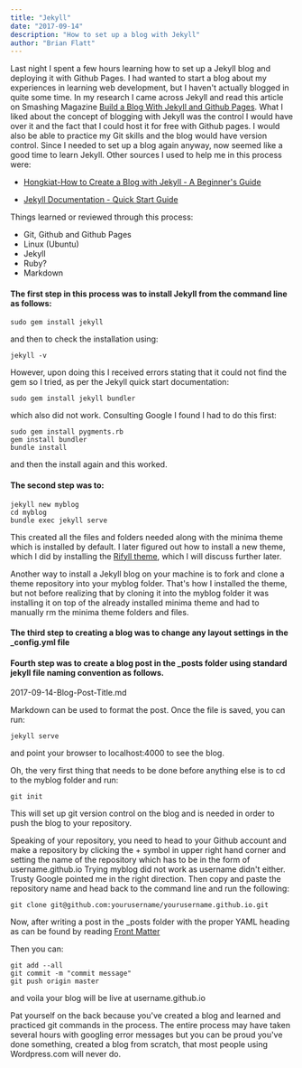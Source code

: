 ```yaml
---
title: "Jekyll"
date: "2017-09-14"
description: "How to set up a blog with Jekyll"
author: "Brian Flatt"
---
```


Last night I spent a few hours learning how to set up a Jekyll blog and deploying it with Github Pages. I had wanted to start a blog about my experiences in learning web development, but I haven't actually blogged in quite some time. In my research <!--more--> I came across Jekyll and read this article on Smashing Magazine [Build a Blog With Jekyll and Github Pages](https://www.smashingmagazine.com/2014/08/build-blog-jekyll-github-pages/). What I liked about the concept of blogging with Jekyll was the control I would have over it and the fact that I could host it for free with Github pages. I would also be able to practice my Git skills and the blog would have version control. Since I needed to set up a blog again anyway, now seemed like a good time to learn Jekyll. Other sources I used to help me in this process were: 



* [Hongkiat-How to Create a Blog with Jekyll - A Beginner's Guide](http://www.hongkiat.com/blog/blog-with-jekyll/)

* [Jekyll Documentation - Quick Start Guide](https://jekyllrb.com/docs/quickstart/)

Things learned or reviewed through this process:

* Git, Github and Github Pages
* Linux (Ubuntu)
* Jekyll
* Ruby?
* Markdown

#### The first step in this process was to install Jekyll from the command line as follows: 

```
sudo gem install jekyll

```

and then to check the installation using:

```
jekyll -v

```

However, upon doing this I received errors stating that it could not find the gem so I tried, as per the Jekyll quick start documentation:

```
sudo gem install jekyll bundler

```

which also did not work. Consulting Google I found I had to do this first:

```
sudo gem install pygments.rb
gem install bundler
bundle install

```

and then the install again and this worked. 

#### The second step was to: 

```
jekyll new myblog
cd myblog
bundle exec jekyll serve

```

This created all the files and folders needed along with the minima theme which is installed by default. I later figured out how to install a new theme, which I did by installing the [Rifyll theme](https://github.com/itsrifat/rifyll), which I will discuss further later. 

Another way to install a Jekyll blog on your machine is to fork and clone a theme repository into your myblog folder. That's how I installed the theme, but not before realizing that by cloning it into the myblog folder it was installing it on top of the already installed minima theme and had to manually rm the minima theme folders and files. 

#### The third step to creating a blog was to change any layout settings in the _config.yml file 

#### Fourth step was to create a blog post in the _posts folder using standard jekyll file naming convention as follows. 

2017-09-14-Blog-Post-Title.md

Markdown can be used to format the post. Once the file is saved, you can run:

```
jekyll serve

```

and point your browser to localhost:4000 to see the blog. 

Oh, the very first thing that needs to be done before anything else is to cd to the myblog folder and run:

```
git init

```

This will set up git version control on the blog and is needed in order to push the blog to your repository. 

Speaking of your repository, you need to head to your Github account and make a repository by clicking the + symbol in upper right hand corner and setting the name of the repository which has to be in the form of username.github.io Trying myblog did not work as username didn't either. Trusty Google pointed me in the right direction. Then copy and paste the repository name and head back to the command line and run the following:

```
git clone git@github.com:yourusername/yourusername.github.io.git

```

Now, after writing a post in the _posts folder with the proper YAML heading as can be found by reading [Front Matter](https://jekyllrb.com/docs/frontmatter/)

Then you can:

```
git add --all
git commit -m "commit message"
git push origin master

```

and voila your blog will be live at username.github.io

Pat yourself on the back because you've created a blog and learned and practiced git commands in the process. The entire process may have taken several hours with googling error messages but you can be proud you've done something, created a blog from scratch, that most people using Wordpress.com will never do. 
 
